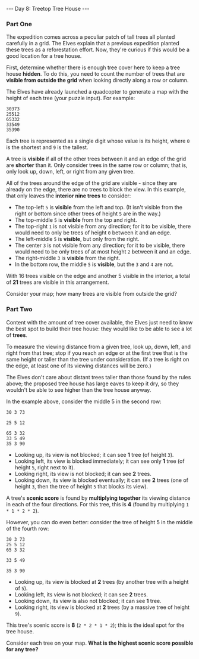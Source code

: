 --- Day 8: Treetop Tree House ---

### Part One
The expedition comes across a peculiar patch of tall trees all planted carefully in a grid. The Elves explain that a previous expedition planted these trees as a reforestation effort. Now, they're curious if this would be a good location for a tree house.

First, determine whether there is enough tree cover here to keep a tree house **hidden**. To do this, you need to count the number of trees that are **visible from outside the grid** when looking directly along a row or column.

The Elves have already launched a quadcopter to generate a map with the height of each tree (your puzzle input). For example:

```
30373
25512
65332
33549
35390
```

Each tree is represented as a single digit whose value is its height, where `0` is the shortest and `9` is the tallest.

A tree is **visible** if all of the other trees between it and an edge of the grid are **shorter** than it. Only consider trees in the same row or column; that is, only look up, down, left, or right from any given tree.

All of the trees around the edge of the grid are visible - since they are already on the edge, there are no trees to block the view. In this example, that only leaves the **interior nine trees** to consider:

- The top-left `5` is **visible** from the left and top. (It isn't visible from the right or bottom since other trees of height `5` are in the way.)
- The top-middle `5` is **visible** from the top and right.
- The top-right `1` is not visible from any direction; for it to be visible, there would need to only be trees of height `0` between it and an edge.
- The left-middle `5` is **visible**, but only from the right.
- The center `3` is not visible from any direction; for it to be visible, there would need to be only trees of at most height `2` between it and an edge.
- The right-middle `3` is **visible** from the right.
- In the bottom row, the middle `5` is **visible**, but the `3` and `4` are not.

With 16 trees visible on the edge and another 5 visible in the interior, a total of **21** trees are visible in this arrangement.

Consider your map; how many trees are visible from outside the grid?


### Part Two
Content with the amount of tree cover available, the Elves just need to know the best spot to build their tree house: they would like to be able to see a lot of **trees**.

To measure the viewing distance from a given tree, look up, down, left, and right from that tree; stop if you reach an edge or at the first tree that is the same height or taller than the tree under consideration. (If a tree is right on the edge, at least one of its viewing distances will be zero.)

The Elves don't care about distant trees taller than those found by the rules above; the proposed tree house has large eaves to keep it dry, so they wouldn't be able to see higher than the tree house anyway.

In the example above, consider the middle 5 in the second row:

```
30 3 73

25 5 12

65 3 32
33 5 49
35 3 90
```

- Looking up, its view is not blocked; it can see **1** tree (of height `3`).
- Looking left, its view is blocked immediately; it can see only **1** tree (of height `5`, right next to it).
- Looking right, its view is not blocked; it can see **2** trees.
- Looking down, its view is blocked eventually; it can see **2** trees (one of height `3`, then the tree of height `5` that blocks its view).

A tree's **scenic score** is found by **multiplying together** its viewing distance in each of the four directions. For this tree, this is **4** (found by multiplying `1 * 1 * 2 * 2`).

However, you can do even better: consider the tree of height 5 in the middle of the fourth row:

```
30 3 73
25 5 12
65 3 32

33 5 49

35 3 90
```

- Looking up, its view is blocked at **2** trees (by another tree with a height of `5`).
- Looking left, its view is not blocked; it can see **2** trees.
- Looking down, its view is also not blocked; it can see **1** tree.
- Looking right, its view is blocked at **2** trees (by a massive tree of height `9`).

This tree's scenic score is **8** (`2 * 2 * 1 * 2`); this is the ideal spot for the tree house.

Consider each tree on your map. **What is the highest scenic score possible for any tree?**

